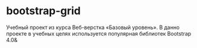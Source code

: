 # bootstrap-grid

Учебный проект из курса Веб-верстка «Базовый уровень». В данно проекте в учебных целях используется популярная библиотек Bootstrap 4.0&
